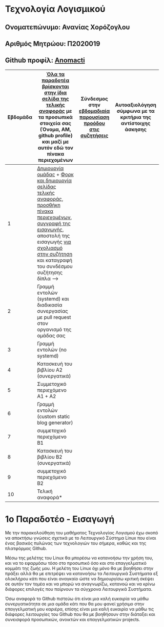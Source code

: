# Τεχνολογία Λογισμικού 

## Ονοματεπώνυμο: Ανανίας Χορόζογλου

## Αριθμός Μητρώου: Π2020019

## Github προφίλ: [Anomacti](https://github.com/Anomacti)

| Εβδομάδα | [Όλα τα παραδοτέα βρίσκονται στην ίδια σελίδα της τελικής αναφοράς](https://epidrome.github.io/teaching/deliverables/) με τα προσωπικά στοιχεία σας (Όνομα, ΑΜ, github profile) και μαζί με αυτόν εδώ τον πίνακα περιεχομένων | Σύνδεσμος στην [εβδομαδιαία παρουσίαση προόδου στις συζητήσεις](https://github.com/courses-ionio/help/discussions/categories/show-and-tell) | Αυτοαξιολόγηση σύμφωνα με τα κριτήρια της αντίστοιχης άσκησης |
| --- | --- | --- | --- |
| 1 | [Δημιουργία ομάδας](https://epidrome.github.io/teaching/team/) + [Φορκ και δημιουργία σελίδας τελικής αναφοράς](https://epidrome.github.io/teaching/guide/), [προσθήκη πίνακα περιεχομένων](https://raw.githubusercontent.com/courses-ionio/sw/master/README.md), [συγγραφή της εισαγωγής](https://epidrome.github.io/teaching/intro/), αποστολή της εισαγωγής [για σχολιασμό στην συζήτηση](https://github.com/courses-ionio/sw/discussions/categories/show-and-tell) και καταγραφή του συνδέσμου συζήτησης δίπλα --> | | |
| 2 | Γραμμή εντολών (systemd) και διαδικασία συνεργασίας με pull request στον οργανισμό της ομάδας σας | | |
| 3 | Γραμμή εντολών (no systemd) | | |
| 4 | Κατασκευή του βιβλίου Α2 (συνεργατικά) | | |
| 5 | Συμμετοχικό περιεχόμενο A1 + A2 | | |
| 6 | Γραμμή εντολών (custom static blog generator) | | |
| 7 | συμμετοχικό περιεχόμενο B1 | | |
| 8 | Κατασκευή του βιβλίου Β2 (συνεργατικά) | | |
| 9 | συμμετοχικό περιεχόμενο B2 | | |
| 10 | Τελική αναφορά* | | |

# 1ο Παραδοτέο - Εισαγωγή

Με την παρακολούθηση του μαθήματος Τεχνολογίας Λογισμού έχω σκοπό να αποκτήσω γνώσεις σχετικά με το Λειτουργικό Σύστημα Linux που είναι ένας βασικός πυλώνας των τεχνολογιών του σήμερα, καθώς και της πλατφόρμας Github. 

Μέσω της μελέτης του Linux θα μπορέσω να κατανοήσω την χρήση του, και να το εφαρμόσω τόσο στο προσωπικό όσο και στο επαγγελματικό κομμάτι της ζωής μου. Η μελέτη του Linux όχι μόνο θα με βοηθήσει στην πράξει αλλά θα με επιτρέψει να κατανοήσω τα Λειτουργικά Συστήματα εξ ολοκλήρου κάτι που είναι αναγκαίο ώστε να δημιουργίσω κριτική σκέψει σε αυτόν τον τομέα και να μπορώ να αναγνωρίζω, κατανοώ και να κρίνω διάφορες επιλογές που παίρνουν τα σύγχρονα Λειτουργικά Συστήματα.

Όσω αναφορά το Github πιστεύω ότι είναι μια καλή ευκαιρία να μάθω συνεργατικότητα σε μια ομάδα κάτι που θα μου φανεί χρήσιμο στην επαγγελματική μου καριέρα, επίσης είναι μια καλή ευκαιρία να μάθω τις διάφορες λειτουργίες του Github που θα με βοηθήσουν στην διάταξει και συνεισφορά προσωπικών, ανοικτών και επαγγελματικών projects.
